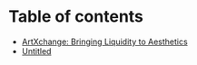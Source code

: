 # Table of contents

* [ArtXchange:  Bringing Liquidity to Aesthetics](README.md)
* [Untitled](untitled.md)

